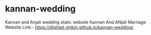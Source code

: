 # kannan-wedding
Kannan and Anjali wedding static website
Kannan And ANjali Marriage Website Link:-
https://dilshad-shibin.github.io/kannan-wedding/.

